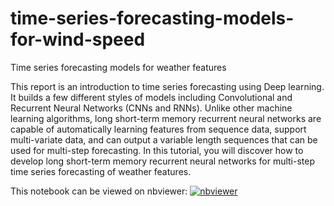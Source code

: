 # time-series-forecasting-models-for-wind-speed
Time series forecasting models for weather features

This report is an introduction to time series forecasting using Deep learning. It builds a few different styles of models including Convolutional and Recurrent Neural Networks (CNNs and RNNs). Unlike other machine learning algorithms, long short-term memory recurrent neural networks are capable of automatically learning features from sequence data, support multi-variate data, and can output a variable length sequences that can be used for multi-step forecasting. In this tutorial, you will discover how to develop long short-term memory recurrent neural networks for multi-step time series forecasting of weather features.

This notebook can be viewed on nbviewer: [![nbviewer](https://img.shields.io/badge/render-nbviewer-orange.svg)](https://nbviewer.org/github/mnassrib/time-series-forecasting-models-for-wind-speed/blob/main/time-series-forecasting-models-for-wind-speed.ipynb)

